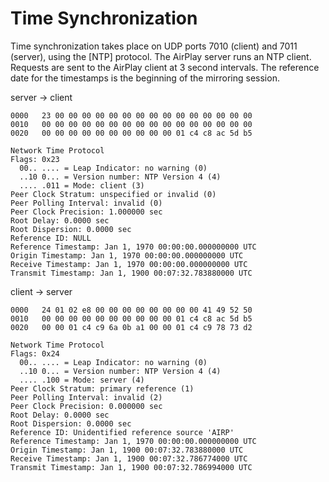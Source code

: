 # Time Synchronization

Time synchronization takes place on UDP ports 7010 (client) and 7011
(server), using the [NTP] protocol. The AirPlay server runs
an NTP client. Requests are sent to the AirPlay client at 3 second
intervals. The reference date for the timestamps is the beginning of the
mirroring session.

<div class="server_client">
<p>server &rarr; client</p>

```http
0000   23 00 00 00 00 00 00 00 00 00 00 00 00 00 00 00
0010   00 00 00 00 00 00 00 00 00 00 00 00 00 00 00 00
0020   00 00 00 00 00 00 00 00 00 00 01 c4 c8 ac 5d b5

Network Time Protocol
Flags: 0x23
  00.. .... = Leap Indicator: no warning (0)
  ..10 0... = Version number: NTP Version 4 (4)
  .... .011 = Mode: client (3)
Peer Clock Stratum: unspecified or invalid (0)
Peer Polling Interval: invalid (0)
Peer Clock Precision: 1.000000 sec
Root Delay: 0.0000 sec
Root Dispersion: 0.0000 sec
Reference ID: NULL
Reference Timestamp: Jan 1, 1970 00:00:00.000000000 UTC
Origin Timestamp: Jan 1, 1970 00:00:00.000000000 UTC
Receive Timestamp: Jan 1, 1970 00:00:00.000000000 UTC
Transmit Timestamp: Jan 1, 1900 00:07:32.783880000 UTC
```
</div>
<div class="client_server">
<p>client &rarr; server</p>

```http
0000   24 01 02 e8 00 00 00 00 00 00 00 00 41 49 52 50
0010   00 00 00 00 00 00 00 00 00 00 01 c4 c8 ac 5d b5
0020   00 00 01 c4 c9 6a 0b a1 00 00 01 c4 c9 78 73 d2

Network Time Protocol
Flags: 0x24
  00.. .... = Leap Indicator: no warning (0)
  ..10 0... = Version number: NTP Version 4 (4)
  .... .100 = Mode: server (4)
Peer Clock Stratum: primary reference (1)
Peer Polling Interval: invalid (2)
Peer Clock Precision: 0.000000 sec
Root Delay: 0.0000 sec
Root Dispersion: 0.0000 sec
Reference ID: Unidentified reference source 'AIRP'
Reference Timestamp: Jan 1, 1970 00:00:00.000000000 UTC
Origin Timestamp: Jan 1, 1900 00:07:32.783880000 UTC
Receive Timestamp: Jan 1, 1900 00:07:32.786774000 UTC
Transmit Timestamp: Jan 1, 1900 00:07:32.786994000 UTC
```
</div>
